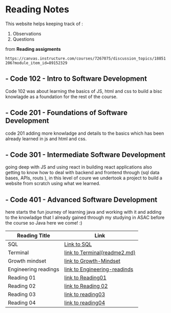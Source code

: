 # **Reading Notes**


This website helps keeping track of : 

1. Observations 
2. Questions 
 
 from **Reading assigments** 
 
 `https://canvas.instructure.com/courses/7267075/discussion_topics/18851206?module_item_id=89152329`

## - Code 102 - Intro to Software Development
Code 102 was about learning the basics of JS, html and css to build a bisc knowlagde as a foundation for the rest of the course.

## - Code 201 - Foundations of Software Development
code 201 adding more knowladge and details to the basics which has been already learned in js and html and css.

## - Code 301 - Intermediate Software Development
going deep with JS and using react in building react applications also getting to know how to deal with backend and frontend through (sql data bases, APIs, routs ), in this level of coure we undertook a project to build a website from scratch using what we learned.

## - Code 401 - Advanced Software Development 
here starts the fun journey of learning java and working with it and adding to the knowladge that I already gained through my studying in ASAC before the course so Java here we come! :) 



| Reading Title                    | Link                                   |
|----------------------------------|----------------------------------------|
| SQL                              | [Link to  SQL](readme1.md)                        |
| Terminal                         | [link to Terminal(readme2.md)](#)                         |
| Growth mindset                   | [link to  Growth-Mindset](readme3.md)                        |
| Engineering readings             | [link to Engineering-readinds](readme4.md)                         |
| Reading 01                       | [link to Reading01](readme5.md)                         |
|Reading 02                        | [link to Reading 02](readme6.md)                         |
|Reading 03                        | [link to reading03](readme7.md)                         |
|Reading 04                      | [link to reading04](readme8.md)                         |
